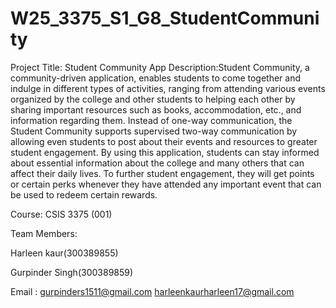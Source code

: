 # W25_3375_S1_G8_StudentCommunity
Project Title: Student Community App
Description:Student Community, a community-driven application, enables students to come together and indulge in different types of activities, ranging from attending various events organized by the college and other students to helping each other by sharing important resources such as books, accommodation, etc., and information regarding them. Instead of one-way communication, the Student Community supports supervised two-way communication by allowing even students to post about their events and resources to greater student engagement. By using this application, students can stay informed about essential information about the college and many others that can affect their daily lives. To further student engagement, they will get points or certain perks whenever they have attended any important event that can be used to redeem certain rewards.

Course: CSIS 3375 (001)

Team Members:

Harleen kaur(300389855)

Gurpinder Singh(300389859)

Email : gurpinders1511@gmail.com
harleenkaurharleen17@gmail.com
